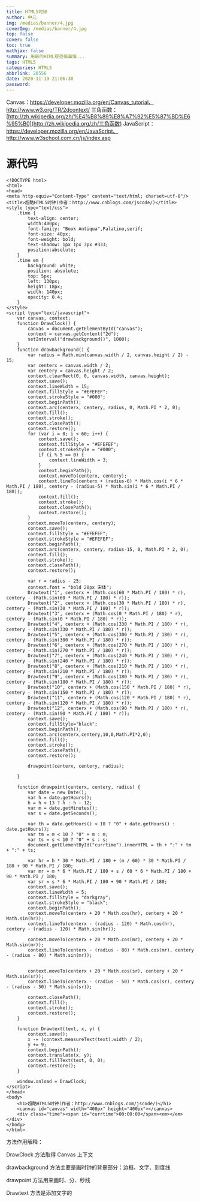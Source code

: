 ```yaml
---
title: HTML5时钟
author: 中元
img: /medias/banner/4.jpg
coverImg: /medias/banner/4.jpg
top: false
cover: false
toc: true
mathjax: false
summary: 用新的HTML规范搞事情...
tags: HTML5
categories: HTML5
abbrlink: 28556
date: 2020-11-19 21:06:30
password:
---
```


Canvas：https://developer.mozilla.org/en/Canvas_tutorial、http://www.w3.org/TR/2dcontext/
三角函数：[http://zh.wikipedia.org/zh/%E4%B8%89%E8%A7%92%E5%87%BD%E6%95%B0](http://zh.wikipedia.org/zh/三角函数)
JavaScript：https://developer.mozilla.org/en/JavaScript、http://www.w3school.com.cn/js/index.asp

# 源代码

    <!DOCTYPE html>
    <html>
    <head>
    <meta http-equiv="Content-Type" content="text/html; charset=utf-8"/>
    <title>超酷HTML5时钟(作者：http://www.cnblogs.com/jscode/)</title>
    <style type="text/css">
        .time {
            text-align: center;
            width:400px;
            font-family: "Book Antiqua",Palatino,serif;
            font-size: 40px;
            font-weight: bold;
            text-shadow: 1px 1px 3px #333;
            position:absolute;
        }
        .time em {
            background: white;
            position: absolute;
            top: 5px;
            left: 130px;
            height: 18px;
            width: 140px;
            opacity: 0.4;
        }
    </style>
    <script type="text/javascript">
        var canvas, context;
        function DrawClock() {
            canvas = document.getElementById("canvas");
            context = canvas.getContext("2d");
            setInterval("drawbackground()", 1000);
        }
        function drawbackground() {
            var radius = Math.min(canvas.width / 2, canvas.height / 2) - 15;
            var centerx = canvas.width / 2;
            var centery = canvas.height / 2;
            context.clearRect(0, 0, canvas.width, canvas.height);
            context.save();
            context.lineWidth = 15;
            context.fillStyle = "#EFEFEF";
            context.strokeStyle = "#000";
            context.beginPath();
            context.arc(centerx, centery, radius, 0, Math.PI * 2, 0);
            context.fill();
            context.stroke();
            context.closePath();
            context.restore();
            for (var i = 0; i < 60; i++) {
                context.save();
                context.fillStyle = "#EFEFEF";
                context.strokeStyle = "#000";
                if (i % 5 == 0) {
                    context.lineWidth = 3;
                }
                context.beginPath();
                context.moveTo(centerx, centery);
                context.lineTo(centerx + (radius-6) * Math.cos(i * 6 * Math.PI / 180), centery - (radius-5) * Math.sin(i * 6 * Math.PI / 180));
                context.fill();
                context.stroke();
                context.closePath();
                context.restore();
            }
            context.moveTo(centerx, centery);
            context.save();
            context.fillStyle = "#EFEFEF";
            context.strokeStyle = "#EFEFEF";
            context.beginPath();
            context.arc(centerx, centery, radius-15, 0, Math.PI * 2, 0);
            context.fill();
            context.stroke();
            context.closePath();
            context.restore();

            var r = radius - 25;
            context.font = "bold 20px 宋体";
            Drawtext("1", centerx + (Math.cos(60 * Math.PI / 180) * r), centery - (Math.sin(60 * Math.PI / 180) * r));
            Drawtext("2", centerx + (Math.cos(30 * Math.PI / 180) * r), centery - (Math.sin(30 * Math.PI / 180) * r));
            Drawtext("3", centerx + (Math.cos(0 * Math.PI / 180) * r), centery - (Math.sin(0 * Math.PI / 180) * r));
            Drawtext("4", centerx + (Math.cos(330 * Math.PI / 180) * r), centery - (Math.sin(330 * Math.PI / 180) * r));
            Drawtext("5", centerx + (Math.cos(300 * Math.PI / 180) * r), centery - (Math.sin(300 * Math.PI / 180) * r));
            Drawtext("6", centerx + (Math.cos(270 * Math.PI / 180) * r), centery - (Math.sin(270 * Math.PI / 180) * r));
            Drawtext("7", centerx + (Math.cos(240 * Math.PI / 180) * r), centery - (Math.sin(240 * Math.PI / 180) * r));
            Drawtext("8", centerx + (Math.cos(210 * Math.PI / 180) * r), centery - (Math.sin(210 * Math.PI / 180) * r));
            Drawtext("9", centerx + (Math.cos(180 * Math.PI / 180) * r), centery - (Math.sin(180 * Math.PI / 180) * r));
            Drawtext("10", centerx + (Math.cos(150 * Math.PI / 180) * r), centery - (Math.sin(150 * Math.PI / 180) * r));
            Drawtext("11", centerx + (Math.cos(120 * Math.PI / 180) * r), centery - (Math.sin(120 * Math.PI / 180) * r));
            Drawtext("12", centerx + (Math.cos(90 * Math.PI / 180) * r), centery - (Math.sin(90 * Math.PI / 180) * r));
            context.save();
            context.fillStyle="black";
            context.beginPath();
            context.arc(centerx,centery,10,0,Math.PI*2,0);
            context.fill();
            context.stroke();
            context.closePath();
            context.restore();

            drawpoint(centerx, centery, radius);

        }

        function drawpoint(centerx, centery, radius) {
            var date = new Date();
            var h = date.getHours();
            h = h < 13 ? h : h - 12;
            var m = date.getMinutes();
            var s = date.getSeconds();

            var th = date.getHours() < 10 ? "0" + date.getHours() : date.getHours();
            var tm = m < 10 ? "0" + m : m;
            var ts = s < 10 ? "0" + s : s;
            document.getElementById("currtime").innerHTML = th + ":" + tm + ":" + ts;

            var hr = h * 30 * Math.PI / 180 + (m / 60) * 30 * Math.PI / 180 + 90 * Math.PI / 180;
            var mr = m * 6 * Math.PI / 180 + s / 60 * 6 * Math.PI / 180 + 90 * Math.PI / 180;
            var sr = s * 6 * Math.PI / 180 + 90 * Math.PI / 180;
            context.save();
            context.lineWidth = 5;
            context.fillStyle = "darkgray";
            context.strokeStyle = "black";
            context.beginPath();
            context.moveTo(centerx + 20 * Math.cos(hr), centery + 20 * Math.sin(hr));
            context.lineTo(centerx - (radius - 120) * Math.cos(hr), centery - (radius - 120) * Math.sin(hr));

            context.moveTo(centerx + 20 * Math.cos(mr), centery + 20 * Math.sin(mr));
            context.lineTo(centerx - (radius - 80) * Math.cos(mr), centery - (radius - 80) * Math.sin(mr));


            context.moveTo(centerx + 20 * Math.cos(sr), centery + 20 * Math.sin(sr));
            context.lineTo(centerx - (radius - 50) * Math.cos(sr), centery - (radius - 50) * Math.sin(sr));

            context.closePath();
            context.fill();
            context.stroke();
            context.restore();
        }

        function Drawtext(text, x, y) {
            context.save();
            x -= (context.measureText(text).width / 2);
            y += 9;
            context.beginPath();
            context.translate(x, y);
            context.fillText(text, 0, 0);
            context.restore();
        }

        window.onload = DrawClock;
    </script>
    </head>
    <body>
        <h1>超酷HTML5时钟(作者：http://www.cnblogs.com/jscode/)</h1>
        <canvas id="canvas" width="400px" height="400px"></canvas>
        <div class="time"><span id="currtime">00:00:00</span><em></em></div>
    </body>
    </html>

方法作用解释：

DrawClock 方法取得 Canvas 上下文

drawbackground 方法主要是画时钟的背景部分：边框、文字、刻度线

drawpoint 方法用来画时、分、秒线

Drawtext 方法是添加文字的
